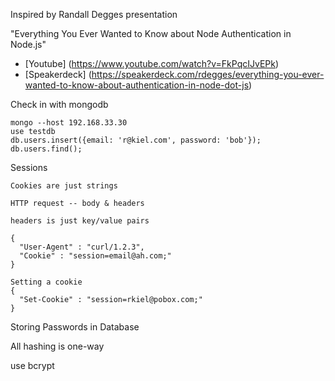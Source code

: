 Inspired by Randall Degges presentation

"Everything You Ever Wanted to Know about Node Authentication in Node.js"

* [Youtube] (https://www.youtube.com/watch?v=FkPqcIJvEPk)
* [Speakerdeck] (https://speakerdeck.com/rdegges/everything-you-ever-wanted-to-know-about-authentication-in-node-dot-js)


Check in with mongodb

    mongo --host 192.168.33.30
    use testdb
    db.users.insert({email: 'r@kiel.com', password: 'bob'});
    db.users.find();

Sessions

    Cookies are just strings

    HTTP request -- body & headers

    headers is just key/value pairs

    {
      "User-Agent" : "curl/1.2.3",
      "Cookie" : "session=email@ah.com;"
    }

    Setting a cookie
    {
      "Set-Cookie" : "session=rkiel@pobox.com;"
    }

Storing Passwords in Database

All hashing is one-way

use bcrypt


